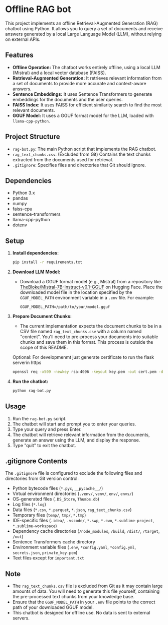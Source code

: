 # Offline RAG bot

This project implements an offline Retrieval-Augmented Generation (RAG) chatbot using Python. It allows you to query a set of documents and receive answers generated by a local Large Language Model (LLM), without relying on external APIs.

## Features

* **Offline Operation:** The chatbot works entirely offline, using a local LLM (Mistral) and a local vector database (FAISS).
* **Retrieval-Augmented Generation:** It retrieves relevant information from a set of documents to provide more accurate and context-aware answers.
* **Sentence Embeddings:** It uses Sentence Transformers to generate embeddings for the documents and the user queries.
* **FAISS Index:** It uses FAISS for efficient similarity search to find the most relevant documents.
* **GGUF Model:** It uses a GGUF format model for the LLM, loaded with `llama-cpp-python`.

## Project Structure

* `rag-bot.py`: The main Python script that implements the RAG chatbot.
* `rag_text_chunks.csv`: (Excluded from Git) Contains the text chunks extracted from the documents used for retrieval.
* `.gitignore`: Specifies files and directories that Git should ignore.

## Dependencies

* Python 3.x
* pandas
* numpy
* faiss-cpu
* sentence-transformers
* llama-cpp-python
* dotenv

## Setup

1.  **Install dependencies:**

    ```bash
    pip install -r requirements.txt
    ```

2.  **Download LLM Model:**

    * Download a GGUF format model (e.g., Mistral) from a repository like [TheBloke/Mistral-7B-Instruct-v0.1-GGUF](https://huggingface.co/TheBloke/Mistral-7B-Instruct-v0.1-GGUF) on Hugging Face.  Place the downloaded model file in the location specified by the `GGUF_MODEL_PATH` environment variable in a `.env` file. For example:

        ```
        GGUF_MODEL_PATH=/path/to/your/model.gguf
        ```

3.  **Prepare Document Chunks:**

    * The current implementation expects the document chunks to be in a CSV file named `rag_text_chunks.csv` with a column named "content". You'll need to pre-process your documents into suitable chunks and save them in this format. This process is outside the scope of this README.

    Optional: For developmenmt just generate certificate to run the flask serverin https

    ```bash
    openssl req -x509 -newkey rsa:4096 -keyout key.pem -out cert.pem -days 365 -nodes
    ```

4.  **Run the chatbot:**

    ```bash
    python rag-bot.py
    ```

## Usage

1.  Run the `rag-bot.py` script.
2.  The chatbot will start and prompt you to enter your queries.
3.  Type your query and press Enter.
4.  The chatbot will retrieve relevant information from the documents, generate an answer using the LLM, and display the response.
5.  Type "quit" to exit the chatbot.

## .gitignore Contents

The `.gitignore` file is configured to exclude the following files and directories from Git version control:

* Python bytecode files (`*.pyc`, `__pycache__/`)
* Virtual environment directories (`.venv/`, `venv/`, `env/`, `envs/`)
* OS-generated files (`.DS_Store`, `Thumbs.db`)
* Log files (`*.log`)
* Data files (`*.csv`, `*.parquet`, `*.json`, `rag_text_chunks.csv`)
* Temporary files (`temp/`, `tmp/`, `*.tmp`)
* IDE-specific files (`.idea/`, `.vscode/`, `*.swp`, `*.swo`, `*.sublime-project`, `*.sublime-workspace`)
* Dependency cache directories (`/node_modules`, `/build`, `/dist/`, `/target`, `/out`)
* Sentence Transformers cache directory
* Environment variable files (`.env`, `*config.yaml`, `*config.yml`, `secrets.json`, `private_key.pem`)
* Text files except for `important.txt`

## Note

* The `rag_text_chunks.csv` file is excluded from Git as it may contain large amounts of data. You will need to generate this file yourself, containing the pre-processed text chunks from your knowledge base.
* Ensure that the `GGUF_MODEL_PATH` in your `.env` file points to the correct path of your downloaded GGUF model.
* This chatbot is designed for offline use. No data is sent to external servers.